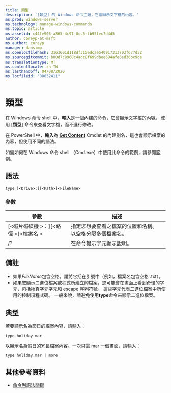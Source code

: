 ```yaml
---
title: 類型
description: '[類型] 的 Windows 命令主題，它會顯示文字檔的內容。'
ms.prod: windows-server
ms.technology: manage-windows-commands
ms.topic: article
ms.assetid: c44fe905-a865-4c97-8cc5-fb95fec7d4d5
author: coreyp-at-msft
ms.author: coreyp
manager: dansimp
ms.openlocfilehash: 3163601d118df315edcae540917313703f677d52
ms.sourcegitcommit: b00d7c8968c4adc8f699dbee694afe6ed36bc9de
ms.translationtype: MT
ms.contentlocale: zh-TW
ms.lasthandoff: 04/08/2020
ms.locfileid: "80832411"
---
```

# <a name="type"></a>類型

在 Windows 命令 shell 中，**輸入**是一個內建的命令，它會顯示文字檔的內容。 使用 [**類型**] 命令來查看文字檔，而不進行修改。

在 PowerShell 中，**輸入**為 **[Get Content](https://docs.microsoft.com/powershell/module/microsoft.powershell.management/get-content)** Cmdlet 的內建別名，這也會顯示檔案的內容，但使用不同的語法。

如需如何在 Windows 命令 shell （Cmd.exe）中使用此命令的範例，請參閱[範例](#BKMK_examples)。

## <a name="syntax"></a>語法

```
type [<Drive>:][<Path>]<FileName>
```

### <a name="parameters"></a>參數

|參數|描述|
|---------|-----------|
|[\<磁片磁碟機 >：][\<路徑 >]\<檔案名 >|指定您想要查看之檔案的位置和名稱。 以空格分隔多個檔案名。|
|/?|在命令提示字元顯示說明。|

## <a name="remarks"></a>備註

-   如果*FileName*包含空格，請將它括在引號中（例如，檔案名包含空格 .txt）。
-   如果您顯示二進位檔案或程式所建立的檔案，您可能會在畫面上看到奇怪的字元，包括換頁字元字元和 escape 序列符號。 這些字元代表二進位檔案中所使用的控制項程式碼。 一般來說，請避免使用**type**命令來顯示二進位檔案。

## <a name="examples"></a><a name=BKMK_examples></a>典型

若要顯示名為節日的檔案內容，請輸入：
```
type holiday.mar 
```
以顯示名為假日的冗長檔案內容。一次只需 mar 一個畫面，請輸入：
```
type holiday.mar | more 
```

## <a name="additional-references"></a>其他參考資料

- [命令列語法關鍵](command-line-syntax-key.md)
